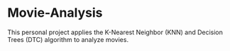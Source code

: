 # Movie-Analysis
This personal project applies the K-Nearest Neighbor (KNN) and Decision Trees (DTC) algorithm to analyze movies.
